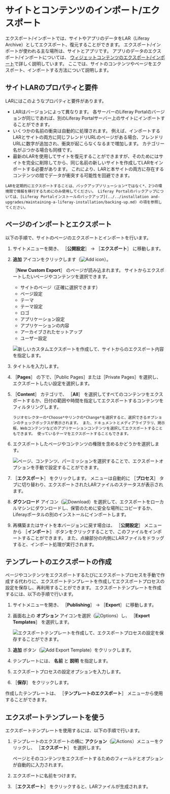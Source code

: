 # サイトとコンテンツのインポート/エクスポート

エクスポート/インポートでは、サイトやアプリのデータをLAR（Liferay Archive）としてエクスポート、復元することができます。 エクスポート/インポートが使われる主な場所は、サイトとアプリです。 アプリのデータのエクスポート/インポートについては、 [ウィジェットコンテンツのエクスポート/インポート](../creating-pages/using-widget-pages/configuring-widgets/exporting-importing-widget-data.md)で詳しく説明しています。 ここでは、サイトのコンテンツやページをエクスポート、インポートする方法について説明します。

## サイトLARのプロパティと要件

LARにはこのようなプロパティと要件があります。

* LARはバージョンによって異なります。 各サーバーのLiferay Portalのバージョンが同じであれば、別のLiferay Portalサーバー上のサイトにインポートすることができます。
* いくつかの名前の衝突は自動的に処理されます。 例えば、インポートするLARとサイトの両方に同じフレンドリURLのページがある場合、フレンドリURLに数字が追加され、衝突が起こらなくなるまで増加します。 カテゴリー名がぶつかる場合も同様です。
* 最新のLARを使用してサイトを復元することができますが、そのためにはサイトを完全に削除してから、同じ名前の新しいサイトを作成してLARをインポートする必要があります。 これにより、LARと本サイトの両方に存在するコンテンツの間でデータが衝突する可能性を回避できます。

```{note}
LARを定期的にエクスポートすることは、バックアップソリューション*ではなく*、2つの環境間で情報を移行するためにのみ使用してください。 Liferay Portalのバックアップについては、[Liferay Portalインストールのバックアップ](../../installation and-upgrades/maintaining-a-liferay-installation/backing-up.md) の項を参照してください。
```

## ページのインポートとエクスポート

以下の手順で、サイトのページのエクスポートとインポートを行います。

1. サイトメニューを開き、 ［**公開設定**］ &rarr; ［**エクスポート**］ に移動します。

1. **追加** アイコンをクリックします（![Add icon](../../images/icon-add.png)）。

    ［**New Custom Export**］ のページが読み込まれます。 サイトからエクスポートしたいページやコンテンツを選択できます。

    * サイトのページ（正確に選択できます）
    * ページ設定
    * テーマ
    * テーマ設定
    * ロゴ
    * アプリケーション設定
    * アプリケーションの内容
    * アーカイブされたセットアップ
    * ユーザー設定

    ![新しいカスタムエクスポートを作成して、サイトからのエクスポート内容を指定します。](./importing-exporting-pages-and-content/images/01.png)

1. タイトルを入力します。

1. ［**Pages**］ の下で、［Public Pages］または［Private Pages］を選択し、エクスポートしたい設定を選択します。

1. ［**Content**］ カテゴリで、 ［**All**］ を選択してすべてのコンテンツをエクスポートするか、日付の範囲や時間を指定してエクスポートするコンテンツをフィルタリングします。

    ```{note}
    ラジオセレクターの*Choose*やリンクの*Change*を選択すると、選択できるオプションのチェックボックスが表示されます。 また、ドキュメントとメディアライブラリ、掲示板、Webコンテンツなどのアプリケーションコンテンツを選択してエクスポートすることもできます。 使っているテーマをエクスポートすることもできます。
    ```

1. エクスポートしたページやコンテンツの権限を含めるかどうかを選択します。

    ![ページ、コンテンツ、パーミッションを選択することで、エクスポートオプションを手動で設定することができます。](./importing-exporting-pages-and-content/images/02.png)

1. ［**エクスポート**］ をクリックします。 メニューは自動的に ［**プロセス**］ タブに切り替わり、エクスポートされたLARファイルのステータスが表示されます。

1. **ダウンロード** アイコン（![Download](../../images/icon-download.png)）を選択して、エクスポートをローカルマシンにダウンロードし、保管のために安全な場所にコピーするか、Liferayポータルの別のインストールにインポートします。

1. 再構築またはサイトを本バージョンに戻す場合は、 ［**公開設定**］ メニューから ［**インポート**］ ボタンをクリックすることで、このファイルをインポートすることができます。 また、点線部分の内側にLARファイルをドラッグすると、インポート処理が実行されます。

## テンプレートのエクスポートの作成

ページやコンテンツをエクスポートするたびにエクスポートプロセスを手動で作成する代わりに、エクスポートテンプレートを作成してエクスポートプロセスの設定を保存し、再利用することができます。 エクスポートテンプレートを作成するには、以下の手順で行います。

1. サイトメニューを開き、 ［**Publishing**］ &rarr; ［**Export**］ に移動します。

1. 画面右上の **オプション** アイコンを選択（![Options](../../images/icon-options.png)）し、 ［**Export Templates**］ を選択します。

    ![エクスポートテンプレートを作成して、エクスポートプロセスの設定を保存することができます。](./importing-exporting-pages-and-content/images/03.png)

1. **追加** ボタン（![Add Export Template](../../images/icon-add.png)）をクリックします。

1. テンプレートには、 **名前** と **説明** を指定します。

1. エクスポートプロセスの設定オプションを入力します。

1. ［**保存**］ をクリックします。

作成したテンプレートは、 ［**テンプレートのエクスポート**］ メニューから使用することができます。

## エクスポートテンプレートを使う

エクスポートテンプレートを使用するには、以下の手順で行います。

1. テンプレートのエクスポートの横に **アクション**（![Actions](../../images/icon-actions.png)）メニューをクリックし、 ［**エクスポート**］ を選択します。

    ページとそのコンテンツをエクスポートするためのフィールドとオプションが自動的に入力されます。

1. エクスポートに名前をつけます。

1. ［**エクスポート**］ をクリックすると、LARファイルが生成されます。
